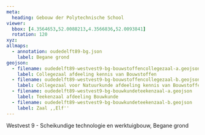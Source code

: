 ```yaml
---
meta: 
  heading: Gebouw der Polytechnische School
viewer:
  bbox: [4.3564653,52.0088213,4.3566836,52.0093841]
  rotation: 120
xyz:
allmaps: 
  - annotation: oudedelft89-bg.json
    label: Begane grond
geojson:
  - filename: oudedelft89-westvest9-bg-bouwstoffencollegezaal-a.geojson
    label: Collegezaal afdeeling kennis van Bouwstoffen
  - filename: oudedelft89-westvest9-bg-bouwstoffencollegezaal-b.geojson
    label: Collegezaal voor Natuurkunde afdeeling kennis van Bouwstoffen
  - filename: oudedelft89-westvest9-bg-bouwkundeteekenzaal-a.geojson
    label: Teekenzaal afdeeling Bouwkunde
  - filename: oudedelft89-westvest9-bg-bouwkundeteekenzaal-b.geojson
    label: Zaal ,,Elf''
---
```

Westvest 9 - Scheikundige technologie en werktuigbouw, Begane grond
